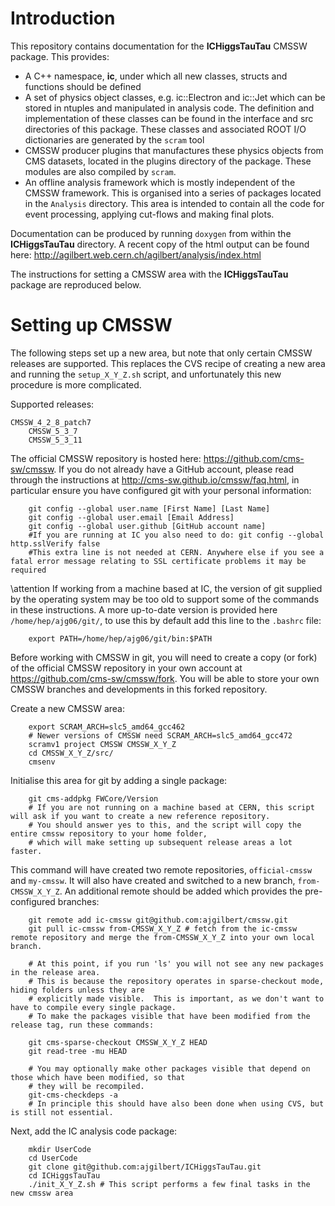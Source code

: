Introduction
============

This repository contains documentation for the **ICHiggsTauTau** CMSSW package. This provides:

 * A C++ namespace, **ic**, under which all new classes, structs and functions should be defined
 * A set of physics object classes, e.g. ic::Electron and ic::Jet which can be stored in ntuples and manipulated in analysis code. The definition and implementation of these classes can be found in the interface and src directories of this package. These classes and associated ROOT I/O dictionaries are generated by the `scram` tool
 * CMSSW producer plugins that manufactures these physics objects from CMS datasets, located in the plugins directory of the package. These modules are also compiled by `scram`.
 * An offline analysis framework which is mostly independent of the CMSSW framework. This is organised into a series of packages located in the `Analysis` directory. This area is intended to contain all the code for event processing, applying cut-flows and making final plots.

Documentation can be produced by running `doxygen` from within the **ICHiggsTauTau** directory. A recent copy of the html output can be found here:
<http://agilbert.web.cern.ch/agilbert/analysis/index.html>

The instructions for setting a CMSSW area with the **ICHiggsTauTau** package are reproduced below.

Setting up CMSSW
================
The following steps set up a new area, but note that only certain CMSSW releases are supported. This replaces the CVS recipe of creating a new area and running the `setup_X_Y_Z.sh` script, and unfortunately this new procedure is more complicated.

Supported releases:

    CMSSW_4_2_8_patch7
		CMSSW_5_3_7
		CMSSW_5_3_11

The official CMSSW repository is hosted here: <https://github.com/cms-sw/cmssw>.
If you do not already have a GitHub account, please read through the instructions at <http://cms-sw.github.io/cmssw/faq.html>, in particular ensure you have configured git with your personal information:

		git config --global user.name [First Name] [Last Name]
		git config --global user.email [Email Address]
		git config --global user.github [GitHub account name]
		#If you are running at IC you also need to do: git config --global http.sslVerify false
		#This extra line is not needed at CERN. Anywhere else if you see a fatal error message relating to SSL certificate problems it may be required

\attention If working from a machine based at IC, the version of git supplied by the operating system may be too old to support some of the commands in these instructions.  A more up-to-date version is provided here `/home/hep/ajg06/git/`, to use this by default add this line to the `.bashrc` file:

		export PATH=/home/hep/ajg06/git/bin:$PATH

Before working with CMSSW in git, you will need to create a copy (or fork) of the official CMSSW repository in your own account at <https://github.com/cms-sw/cmssw/fork>. You will be able to store your own CMSSW branches and developments in this forked repository.

Create a new CMSSW area:

		export SCRAM_ARCH=slc5_amd64_gcc462
		# Newer versions of CMSSW need SCRAM_ARCH=slc5_amd64_gcc472
		scramv1 project CMSSW CMSSW_X_Y_Z
		cd CMSSW_X_Y_Z/src/
		cmsenv

Initialise this area for git by adding a single package:

		git cms-addpkg FWCore/Version
		# If you are not running on a machine based at CERN, this script will ask if you want to create a new reference repository.
		# You should answer yes to this, and the script will copy the entire cmssw repository to your home folder,
		# which will make setting up subsequent release areas a lot faster.

This command will have created two remote repositories, `official-cmssw` and `my-cmssw`. It will also have created and switched to a new branch, `from-CMSSW_X_Y_Z`. An additional remote should be added which provides the pre-configured branches:

		git remote add ic-cmssw git@github.com:ajgilbert/cmssw.git
		git pull ic-cmssw from-CMSSW_X_Y_Z # fetch from the ic-cmssw remote repository and merge the from-CMSSW_X_Y_Z into your own local branch.

		# At this point, if you run 'ls' you will not see any new packages in the release area.
		# This is because the repository operates in sparse-checkout mode, hiding folders unless they are
		# explicitly made visible.  This is important, as we don't want to have to compile every single package.
		# To make the packages visible that have been modified from the release tag, run these commands:

		git cms-sparse-checkout CMSSW_X_Y_Z HEAD
		git read-tree -mu HEAD

		# You may optionally make other packages visible that depend on those which have been modified, so that
		# they will be recompiled.
		git-cms-checkdeps -a
		# In principle this should have also been done when using CVS, but is still not essential.

Next, add the IC analysis code package:

		mkdir UserCode
		cd UserCode
		git clone git@github.com:ajgilbert/ICHiggsTauTau.git
		cd ICHiggsTauTau
		./init_X_Y_Z.sh # This script performs a few final tasks in the new cmssw area
